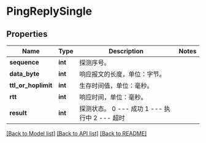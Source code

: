 # PingReplySingle

## Properties
Name | Type | Description | Notes
------------ | ------------- | ------------- | -------------
**sequence** | **int** | 探测序号。 | 
**data_byte** | **int** | 响应报文的长度，单位：字节。 | 
**ttl_or_hoplimit** | **int** | 生存时间值，单位：毫秒。 | 
**rtt** | **int** | 响应时间，单位：毫秒。 | 
**result** | **int** | 探测状态。 0 --- 成功 1 --- 执行中 2 --- 超时  | 

[[Back to Model list]](../README.md#documentation-for-models) [[Back to API list]](../README.md#documentation-for-api-endpoints) [[Back to README]](../README.md)


